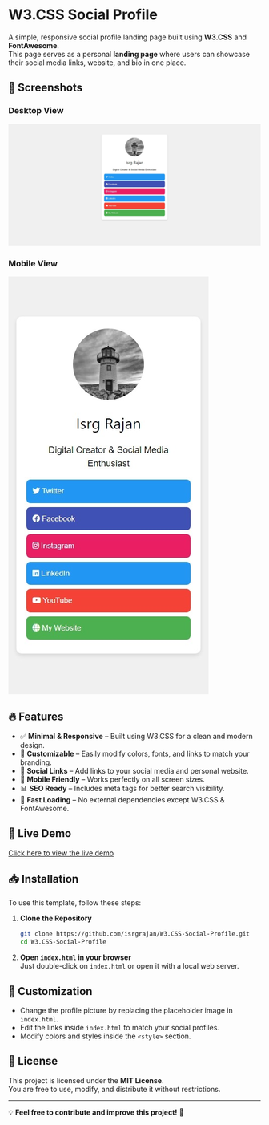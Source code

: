 # W3.CSS Social Profile

A simple, responsive social profile landing page built using **W3.CSS** and **FontAwesome**.  
This page serves as a personal **landing page** where users can showcase their social media links, website, and bio in one place.

## 📸 Screenshots

### Desktop View
![Desktop Screenshot](screenshot-desktop.jpeg)

### Mobile View
![Mobile Screenshot](screenshot-mobile.jpeg)

## 🔥 Features

- ✅ **Minimal & Responsive** – Built using W3.CSS for a clean and modern design.  
- 🎨 **Customizable** – Easily modify colors, fonts, and links to match your branding.  
- 🔗 **Social Links** – Add links to your social media and personal website.  
- 📱 **Mobile Friendly** – Works perfectly on all screen sizes.  
- 📊 **SEO Ready** – Includes meta tags for better search visibility.  
- 🚀 **Fast Loading** – No external dependencies except W3.CSS & FontAwesome.  

## 🚀 Live Demo

[Click here to view the live demo](https://isrgrajan.github.io/W3-CSS-Social-Profile/)

## 📥 Installation

To use this template, follow these steps:

1. **Clone the Repository**
   ```sh
   git clone https://github.com/isrgrajan/W3.CSS-Social-Profile.git
   cd W3.CSS-Social-Profile
   ```

2. **Open `index.html` in your browser**  
   Just double-click on `index.html` or open it with a local web server.

## 🔧 Customization

- Change the profile picture by replacing the placeholder image in `index.html`.
- Edit the links inside `index.html` to match your social profiles.
- Modify colors and styles inside the `<style>` section.

## 📝 License

This project is licensed under the **MIT License**.  
You are free to use, modify, and distribute it without restrictions.

---

💡 **Feel free to contribute and improve this project!** 🚀
